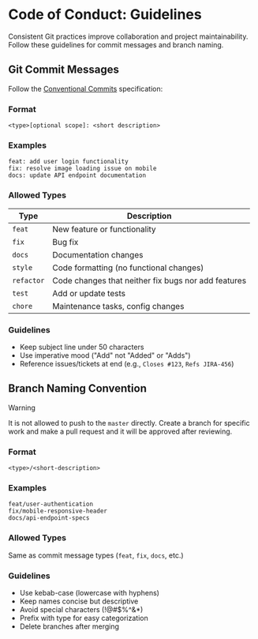 # Code of Conduct: Guidelines

Consistent Git practices improve collaboration and project maintainability. Follow these guidelines for commit messages and branch naming.

## Git Commit Messages

Follow the [Conventional Commits](https://www.conventionalcommits.org/) specification:

### Format
```
<type>[optional scope]: <short description>
```

### Examples
```
feat: add user login functionality
fix: resolve image loading issue on mobile
docs: update API endpoint documentation
```

### Allowed Types
| Type       | Description                                         |
| ---------- | --------------------------------------------------- |
| `feat`     | New feature or functionality                        |
| `fix`      | Bug fix                                             |
| `docs`     | Documentation changes                               |
| `style`    | Code formatting (no functional changes)             |
| `refactor` | Code changes that neither fix bugs nor add features |
| `test`     | Add or update tests                                 |
| `chore`    | Maintenance tasks, config changes                   |

### Guidelines
- Keep subject line under 50 characters
- Use imperative mood ("Add" not "Added" or "Adds")
- Reference issues/tickets at end (e.g., `Closes #123`, `Refs JIRA-456`)

## Branch Naming Convention
> [!WARNING] 
> It is not allowed to push to the `master` directly. Create a branch for specific work and make a pull request and it will be approved after reviewing.
### Format
```
<type>/<short-description>
```

### Examples
```
feat/user-authentication
fix/mobile-responsive-header
docs/api-endpoint-specs
```

### Allowed Types
Same as commit message types (`feat`, `fix`, `docs`, etc.)

### Guidelines
- Use kebab-case (lowercase with hyphens)
- Keep names concise but descriptive
- Avoid special characters (!@#$%^&*)
- Prefix with type for easy categorization
- Delete branches after merging